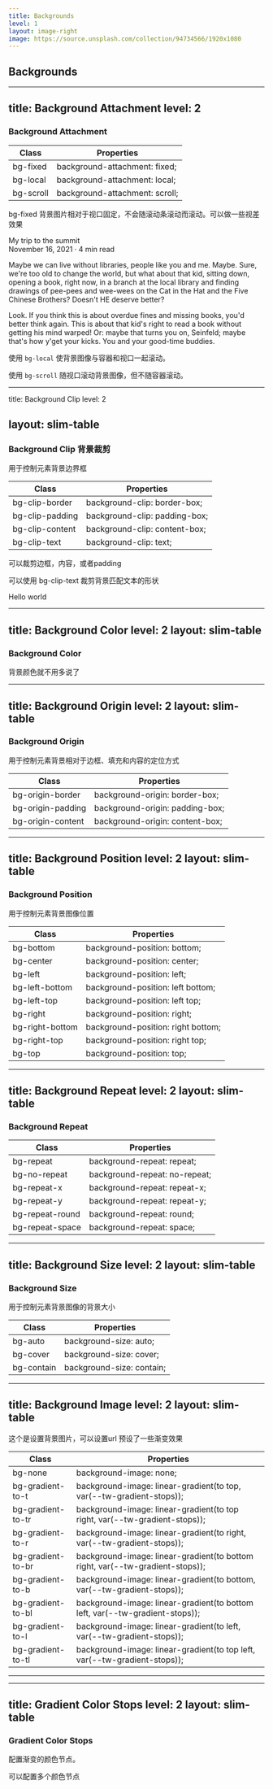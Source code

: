 ```yaml
---
title: Backgrounds
level: 1
layout: image-right
image: https://source.unsplash.com/collection/94734566/1920x1080
---
```


## Backgrounds

---
title: Background Attachment
level: 2
---

### Background Attachment

| Class     | Properties                     |
| --------- | ------------------------------ |
| bg-fixed  | background-attachment: fixed;  |
| bg-local  | background-attachment: local;  |
| bg-scroll | background-attachment: scroll; |

bg-fixed 背景图片相对于视口固定，不会随滚动条滚动而滚动。可以做一些视差效果

<div class="max-w-lg mx-auto h-80 overflow-y-scroll scrollbar:!w-1.5 scrollbar:!h-1.5 scrollbar-track:!bg-slate-100 scrollbar-thumb:!rounded scrollbar-thumb:!bg-slate-300 bg-cover shadow-lg" style="background-image:url('/assets/dust-mountain.webp'); background-position: center -80px;" data-immersive-translate-walked="fa59d778-8f3f-44a4-af7c-5473f68357f2">
    <div class="mt-40" data-immersive-translate-walked="fa59d778-8f3f-44a4-af7c-5473f68357f2">
      <div class="bg-white p-4 sm:p-8" data-immersive-translate-walked="fa59d778-8f3f-44a4-af7c-5473f68357f2">
        <div class="font-inter font-extrabold text-2xl text-black tracking-tight" data-immersive-translate-walked="fa59d778-8f3f-44a4-af7c-5473f68357f2" data-immersive-translate-paragraph="1">My trip to the summit</div>
        <div class="mt-1 font-medium text-sm text-slate-500" data-immersive-translate-walked="fa59d778-8f3f-44a4-af7c-5473f68357f2" data-immersive-translate-paragraph="1">November 16, 2021 · 4 min read</div>
        <p class="mt-4 leading-7 text-slate-500" data-immersive-translate-walked="fa59d778-8f3f-44a4-af7c-5473f68357f2" data-immersive-translate-paragraph="1">Maybe we can live without libraries, people like you and me. Maybe. Sure, we're too old to change the world, but what about that kid, sitting down, opening a book, right now, in a branch at the local library and finding drawings of pee-pees and wee-wees on the Cat in the Hat and the Five Chinese Brothers? Doesn't HE deserve better?</p>
        <p class="mt-4 leading-7 text-slate-500" data-immersive-translate-walked="fa59d778-8f3f-44a4-af7c-5473f68357f2" data-immersive-translate-paragraph="1">Look. If you think this is about overdue fines and missing books, you'd better think again. This is about that kid's right to read a book without getting his mind warped! Or: maybe that turns you on, Seinfeld; maybe that's how y'get your kicks. You and your good-time buddies.</p>
      </div>
    </div>
  </div>

使用 `bg-local` 使背景图像与容器和视口一起滚动。  

使用 `bg-scroll` 随视口滚动背景图像，但不随容器滚动。

---
title: Background Clip
level: 2

layout: slim-table
---

### Background Clip 背景裁剪

用于控制元素背景边界框

| Class           | Properties                    |
| --------------- | ----------------------------- |
| bg-clip-border  | background-clip: border-box;  |
| bg-clip-padding | background-clip: padding-box; |
| bg-clip-content | background-clip: content-box; |
| bg-clip-text    | background-clip: text;        |

可以裁剪边框，内容，或者padding
<div class="flex space-x-5 [&_div]:(w-[100px])">
<div class="bg-clip-border p-6 bg-violet-600 border-4 border-violet-300 border-dashed"></div>
<div class="bg-clip-padding p-6 bg-violet-600 border-4 border-violet-300 border-dashed"></div>
<div class="bg-clip-content p-6 bg-violet-600 border-4 border-violet-300 border-dashed"></div>
</div>

可以使用 bg-clip-text 裁剪背景匹配文本的形状

<div class="text-5xl font-extrabold ...">
  <span class="bg-clip-text text-transparent bg-gradient-to-r from-pink-500 to-violet-500">
    Hello world
  </span>
</div>

---
title: Background Color
level: 2
layout: slim-table
---

### Background Color

背景颜色就不用多说了

---
title: Background Origin
level: 2
layout: slim-table
---

### Background Origin

用于控制元素背景相对于边框、填充和内容的定位方式

| Class             | Properties                      |
| ----------------- | ------------------------------- |
| bg-origin-border  | background-origin: border-box;  |
| bg-origin-padding | background-origin: padding-box; |
| bg-origin-content | background-origin: content-box; |

---
title: Background Position
level: 2
layout: slim-table
---

### Background Position

用于控制元素背景图像位置  

| Class           | Properties                         |
| --------------- | ---------------------------------- |
| bg-bottom       | background-position: bottom;       |
| bg-center       | background-position: center;       |
| bg-left         | background-position: left;         |
| bg-left-bottom  | background-position: left bottom;  |
| bg-left-top     | background-position: left top;     |
| bg-right        | background-position: right;        |
| bg-right-bottom | background-position: right bottom; |
| bg-right-top    | background-position: right top;    |
| bg-top          | background-position: top;          |

---
title: Background Repeat
level: 2
layout: slim-table
---

### Background Repeat

| Class           | Properties                    |
| --------------- | ----------------------------- |
| bg-repeat       | background-repeat: repeat;    |
| bg-no-repeat    | background-repeat: no-repeat; |
| bg-repeat-x     | background-repeat: repeat-x;  |
| bg-repeat-y     | background-repeat: repeat-y;  |
| bg-repeat-round | background-repeat: round;     |
| bg-repeat-space | background-repeat: space;     |

---
title: Background Size
level: 2
layout: slim-table
---

### Background Size

用于控制元素背景图像的背景大小

| Class      | Properties                |
| ---------- | ------------------------- |
| bg-auto    | background-size: auto;    |
| bg-cover   | background-size: cover;   |
| bg-contain | background-size: contain; |

---
title: Background Image
level: 2
layout: slim-table
---

这个是设置背景图片，可以设置url
预设了一些渐变效果

| Class             | Properties                                                   |
| ----------------- | ------------------------------------------------------------ |
| bg-none           | background-image: none;                                      |
| bg-gradient-to-t  | background-image: linear-gradient(to top, var(--tw-gradient-stops)); |
| bg-gradient-to-tr | background-image: linear-gradient(to top right, var(--tw-gradient-stops)); |
| bg-gradient-to-r  | background-image: linear-gradient(to right, var(--tw-gradient-stops)); |
| bg-gradient-to-br | background-image: linear-gradient(to bottom right, var(--tw-gradient-stops)); |
| bg-gradient-to-b  | background-image: linear-gradient(to bottom, var(--tw-gradient-stops)); |
| bg-gradient-to-bl | background-image: linear-gradient(to bottom left, var(--tw-gradient-stops)); |
| bg-gradient-to-l  | background-image: linear-gradient(to left, var(--tw-gradient-stops)); |
| bg-gradient-to-tl | background-image: linear-gradient(to top left, var(--tw-gradient-stops)); |

---

<div class="h-14 bg-gradient-to-r from-cyan-500 to-blue-500"></div>
<div class="h-14 bg-gradient-to-r from-sky-500 to-indigo-500"></div>
<div class="h-14 bg-gradient-to-r from-violet-500 to-fuchsia-500"></div>
<div class="h-14 bg-gradient-to-r from-purple-500 to-pink-500"></div>

---
title: Gradient Color Stops
level: 2
layout: slim-table
---

### Gradient Color Stops

配置渐变的颜色节点。

可以配置多个颜色节点

<div class="h-10 bg-gradient-to-r from-indigo-500 via-purple-500 to-pink-500 ..."></div>
